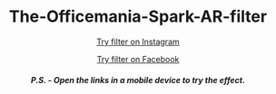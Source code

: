 <h1 align="center"> The-Officemania-Spark-AR-filter  </h1> 

<div align="center"> 
  
<a href = "https://www.instagram.com/ar/166510522291172/" target="_blank">Try filter on Instagram</a> </br>

<a href = "https://www.facebook.com/fbcameraeffects/tryit/166510522291172/" target="_blank">Try filter on Facebook</a> </br>

<h5 align="center">P.S. - Open the links in a mobile device to try the effect.</h5>
